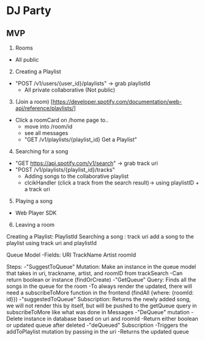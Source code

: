 # DJ Party

## MVP
1. Rooms
  - All public

2. Creating a Playlist
  - "POST	/v1/users/{user_id}/playlists" -> grab playlistId
    - All private collaborative (Not public)

3. (Join a room) [https://developer.spotify.com/documentation/web-api/reference/playlists/]
  - Click a roomCard on /home page to..
    - move into /room/id
    - see all messages
    - "GET	/v1/playlists/{playlist_id}	Get a Playlist"

4. Searching for a song
  - "GET https://api.spotify.com/v1/search" -> grab track uri
  - "POST	/v1/playlists/{playlist_id}/tracks"
    - Adding songs to the collaborative playlist
    - clcikHandler (click a track from the search result)-> using playlistID + a track uri

5. Playing a song
  - Web Player SDK

6. Leaving a room

Creating a Playlist: PlaylistId
Searching a song : track uri
add a song to the playlist using track uri and playlistId


Queue Model
-Fields:
 URI
 TrackName
 Artist
 roomId

Steps:
-"SuggestToQueue" Mutation:
  Make an instance in the queue model that takes in uri, trackname, artist, and roomID from trackSearch 
  -Can return boolean or instance
  (findOrCreate)
-"GetQueue" Query:
  Finds all the songs in the queue for the room 
    -To always render the updated, there will need a subscribeToMore function in the frontend
  (findAll {where: {roomId: id}})
-"suggestedToQueue" Subscription:
  Returns the newly added song, we will not render this by itself, but will be pushed to the getQueue query in subscribeToMore like what was done in Messages
-"DeQueue" mutation
  -Delete instance in database based on uri and roomId
  -Return either boolean or updated queue after deleted
-"deQueued" Subscription
  -Triggers the addToPlaylist mutation by passing in the uri
  -Returns the updated queue




 

